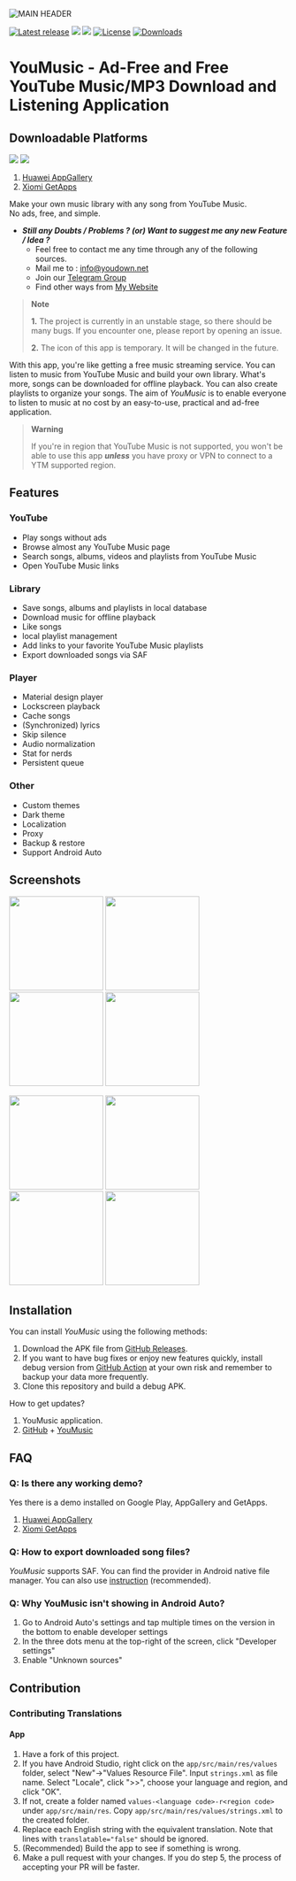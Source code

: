 ![MAIN HEADER](https://github.com/TeamYouDown/YouMusic/blob/main/fastlane/metadata/android/app_banner_youmusic.jpg?raw=true)

[![Latest release](https://img.shields.io/github/v/release/TeamYouDown/YouMusic?include_prereleases)](https://github.com/TeamYouDown/YouMusic/releases)
![](https://img.shields.io/badge/Required-Android%206.0%2B-brightgreen.svg)
![](https://img.shields.io/badge/Version-1.0.7-green.svg)
[![License](https://img.shields.io/github/license/TeamYouDown/YouMusic)](https://www.gnu.org/licenses/gpl-3.0)
[![Downloads](https://img.shields.io/github/downloads/TeamYouDown/YouMusic/total)](https://github.com/TeamYouDown/YouMusic/releases)

# YouMusic - Ad-Free and Free YouTube Music/MP3 Download and Listening Application

## Downloadable Platforms

<img src="https://youdown.net/material/img/app-gallery.png">  <img src="https://youdown.net/material/img/get-app.png">

1. [Huawei AppGallery](https://appgallery.huawei.com/app/C108194695)
2. [Xiomi GetApps](https://global.app.mi.com/details?id=com.ozsoft.youmusic)

Make your own music library with any song from YouTube Music.  
No ads, free, and simple.

* ***Still any Doubts / Problems ? (or) Want to suggest me any new Feature / Idea ?***
     * Feel free to contact me any time through any of the following sources.
     * Mail me to : info@youdown.net
     * Join our [Telegram Group](https://t.me/YouDown_Chat)
     * Find other ways from [My Website](https://youdown.net)

> **Note**
>
> **1.** The project is currently in an unstable stage, so there should be many bugs. If you encounter one, please report by opening an issue.
>
> **2.** The icon of this app is temporary. It will be changed in the future.

With this app, you're like getting a free music streaming service. You can listen to music from YouTube Music and build your own library. What's more, songs can be downloaded for offline playback. You can also create playlists to organize your songs. The aim of _YouMusic_ is to enable everyone to listen to music at no cost by an easy-to-use, practical and ad-free application.

> **Warning**
> 
>If you're in region that YouTube Music is not supported, you won't be able to use this app ***unless*** you have proxy or VPN to connect to a YTM supported region.

## Features

### YouTube

- Play songs without ads
- Browse almost any YouTube Music page
- Search songs, albums, videos and playlists from YouTube Music
- Open YouTube Music links

### Library

- Save songs, albums and playlists in local database
- Download music for offline playback
- Like songs
- local playlist management
- Add links to your favorite YouTube Music playlists
- Export downloaded songs via SAF

### Player

- Material design player
- Lockscreen playback
- Cache songs
- (Synchronized) lyrics
- Skip silence
- Audio normalization
- Stat for nerds
- Persistent queue

### Other

- Custom themes
- Dark theme
- Localization
- Proxy
- Backup & restore
- Support Android Auto

## Screenshots

<p float="left">
  <img src="https://github.com/TeamYouDown/YouMusic/blob/main/fastlane/metadata/android/en-US/images/phoneScreenshots/en1.png" width="170" />
  <img src="https://github.com/TeamYouDown/YouMusic/blob/main/fastlane/metadata/android/en-US/images/phoneScreenshots/en2.png" width="170" />
  <img src="https://github.com/TeamYouDown/YouMusic/blob/main/fastlane/metadata/android/en-US/images/phoneScreenshots/en3.png" width="170" />
  <img src="https://github.com/TeamYouDown/YouMusic/blob/main/fastlane/metadata/android/en-US/images/phoneScreenshots/en4.png" width="170" />
</p>
<p float="left">
  <img src="https://github.com/TeamYouDown/YouMusic/blob/main/fastlane/metadata/android/en-US/images/phoneScreenshots/en5.png" width="170" />
  <img src="https://github.com/TeamYouDown/YouMusic/blob/main/fastlane/metadata/android/en-US/images/phoneScreenshots/en6.png" width="170" />
  <img src="https://github.com/TeamYouDown/YouMusic/blob/main/fastlane/metadata/android/en-US/images/phoneScreenshots/en7.png" width="170" />
    <img src="https://github.com/TeamYouDown/YouMusic/blob/main/fastlane/metadata/android/en-US/images/phoneScreenshots/en8.png" width="170" />
</p>

## Installation

You can install _YouMusic_ using the following methods:

1. Download the APK file from [GitHub Releases](https://github.com/TeamYouDown/YouMusic/releases).
2. If you want to have bug fixes or enjoy new features quickly, install debug version from [GitHub Action](https://github.com/TeamYouDown/YouMusic/actions) at your own risk and remember to backup your data more frequently.
3. Clone this repository and build a debug APK.

How to get updates?

1. YouMusic application.
2. [GitHub](https://github.com/TeamYouDown/YouMusic) + [YouMusic](https://youdown.net)

## FAQ

### Q: Is there any working demo?

Yes there is a demo installed on Google Play, AppGallery and GetApps.
1. [Huawei AppGallery](https://appgallery.huawei.com/app/C108194695)
2. [Xiomi GetApps](https://global.app.mi.com/details?id=com.ozsoft.youmusic)

### Q: How to export downloaded song files?

*YouMusic* supports SAF. You can find the provider in Android native file manager. You can also use [instruction](https://github.com/TeamYouDown/YouMusic/issues) (recommended).

### Q: Why YouMusic isn't showing in Android Auto?

1. Go to Android Auto's settings and tap multiple times on the version in the bottom to enable developer settings
2. In the three dots menu at the top-right of the screen, click "Developer settings"
3. Enable "Unknown sources"

## Contribution

### Contributing Translations

#### App

1. Have a fork of this project.
2. If you have Android Studio, right click on the `app/src/main/res/values` folder, select "New"->"Values Resource File". Input `strings.xml` as file name. Select "Locale", click ">>", choose your language and region, and click "OK".
3. If not, create a folder named `values-<language code>-r<region code>` under `app/src/main/res`. Copy `app/src/main/res/values/strings.xml` to the created folder.
4. Replace each English string with the equivalent translation. Note that lines with `translatable="false"` should be ignored.
5. (Recommended) Build the app to see if something is wrong.
6. Make a pull request with your changes. If you do step 5, the process of accepting your PR will be faster.
